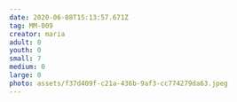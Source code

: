 ```yaml
---
date: 2020-06-08T15:13:57.671Z
tag: MM-009
creator: maria
adult: 0
youth: 0
small: 7
medium: 0
large: 0
photo: assets/f37d409f-c21a-436b-9af3-cc774279da63.jpeg
---
```

